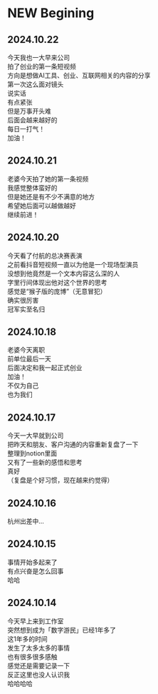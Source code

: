 # NEW Begining

## 2024.10.22
今天我也一大早来公司  
拍了创业的第一条短视频  
方向是想做AI工具、创业、互联网相关的内容的分享  
第一次这么面对镜头  
说实话   
有点紧张   
但是万事开头难  
后面会越来越好的  
每日一打气！  
加油！  


## 2024.10.21
老婆今天拍了她的第一条视频   
我感觉整体蛮好的   
但是她还是有不少不满意的地方   
希望她后面可以越做越好  
继续前进！  


## 2024.10.20
今天看了付航的总决赛表演  
之前看抖音短视频一直以为他是一个现场型演员  
没想到他竟然是一个文本内容这么深的人  
字里行间体现出他对这个世界的思考  
感觉是“猴子版的庞博”（无意冒犯）    
确实很厉害  
冠军实至名归   


## 2024.10.18
老婆今天离职  
前单位最后一天  
后面决定和我一起正式创业  
加油！  
不仅为自己  
也为我们    
  

## 2024.10.17
今天一大早就到公司  
把昨天和朋友、客户沟通的内容重新复盘了一下  
整理到notion里面  
又有了一些新的感悟和思考  
真好  
（复盘是个好习惯，现在越来约觉得）


## 2024.10.16
杭州出差中...  


## 2024.10.15
事情开始多起来了  
有点兴奋是怎么回事  
哈哈


## 2024.10.14
今天早上来到工作室  
突然想到成为「数字游民」已经1年多了  
这1年多的时间  
发生了太多太多的事情  
也有很多很多感触  
感觉还是需要记录一下  
反正这里也没人认识我  
哈哈哈哈
